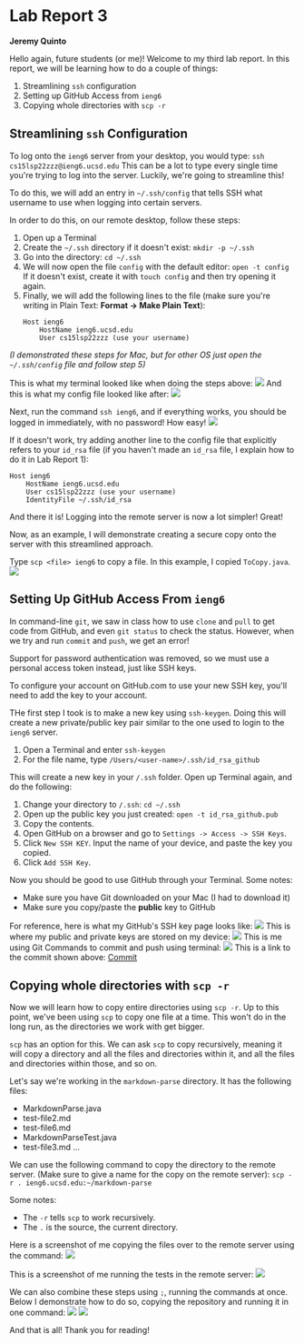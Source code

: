 # Lab Report 3
**Jeremy Quinto**

Hello again, future students (or me)! Welcome to my third lab report. In this report, we will be learning how to do a couple of things: 

1. Streamlining `ssh` configuration
2. Setting up GitHub Access from `ieng6`
3. Copying whole directories with `scp -r`

## Streamlining `ssh` Configuration
To log onto the `ieng6` server from your desktop, you would type:
`ssh cs15lsp22zzz@ieng6.ucsd.edu`
This can be a lot to type every single time you're trying to log into the server. Luckily, we're going to streamline this!

To do this, we will add an entry in `~/.ssh/config` that tells SSH what username to use when logging into certain servers. 

In order to do this, on our remote desktop, follow these steps: 
1. Open up a Terminal
2. Create the `~/.ssh` directory if it doesn't exist:
    `mkdir -p ~/.ssh`
3. Go into the directory:
    `cd ~/.ssh`
4. We will now open the file `config` with the default editor:
    `open -t config`
    If it doesn't exist, create it with
    `touch config`
    and then try opening it again.
5. Finally, we will add the following lines to the file (make sure you're writing in Plain Text: **Format -> Make Plain Text**):
    ```
    Host ieng6
        HostName ieng6.ucsd.edu
        User cs15lsp22zzz (use your username)
    ```
*(I demonstrated these steps for Mac, but for other OS just open the `~/.ssh/config` file and follow step 5)*

This is what my terminal looked like when doing the steps above:
![](streamline-ssh-terminal.png)
And this is what my config file looked like after:
![](config-sc.png)

Next, run the command `ssh ieng6`, and if everything works, you should be logged in immediately, with no password! How easy!
![](streamlined-login.png)

If it doesn't work, try adding another line to the config file that explicitly refers to your `id_rsa` file (if you haven't made an `id_rsa` file, I explain how to do it in Lab Report 1):
```
Host ieng6
    HostName ieng6.ucsd.edu
    User cs15lsp22zzz (use your username)
    IdentityFile ~/.ssh/id_rsa
```

And there it is! Logging into the remote server is now a lot simpler! Great!

Now, as an example, I will demonstrate creating a secure copy onto the server with this streamlined approach.

Type `scp <file> ieng6` to copy a file. In this example, I copied `ToCopy.java`.
![](scp-streamlined.png)


## Setting Up GitHub Access From `ieng6`
In command-line `git`, we saw in class how to use `clone` and `pull` to get code from GitHub, and even `git status` to check the status. However, when we try and run `commit` and `push`, we get an error!

Support for password authentication was removed, so we must use a personal access token instead, just like SSH keys.

To configure your account on GitHub.com to use your new SSH key, you'll need to add the key to your account. 

THe first step I took is to make a new key using `ssh-keygen`. Doing this will create a new private/public key pair similar to the one used to login to the `ieng6` server. 

1. Open a Terminal and enter `ssh-keygen`
2. For the file name, type `/Users/<user-name>/.ssh/id_rsa_github`

This will create a new key in your `/.ssh` folder. Open up Terminal again, and do the following:

1. Change your directory to `/.ssh`:
    `cd ~/.ssh`
2. Open up the public key you just created:
    `open -t id_rsa_github.pub`
3. Copy the contents.
4. Open GitHub on a browser and go to `Settings -> Access -> SSH Keys`.
5. Click `New SSH KEY`. Input the name of your device, and paste the key you copied.
6. Click `Add SSH Key`.

Now you should be good to use GitHub through your Terminal. Some notes:
- Make sure you have Git downloaded on your Mac (I had to download it)
- Make sure you copy/paste the **public** key to GitHub

For reference, here is what my GitHub's SSH key page looks like: 
![](ssh-keys-on-github.png)
This is where my public and private keys are stored on my device:
![](github-keys-locations.png)
This is me using Git Commands to commit and push using terminal:
![](pushing-with-git.png)
This is a link to the commit shown above:
[Commit](https://github.com/jpquinto/cse15l-lab-reports/commit/7ad95ebf69c1ec56ed15a1d00a02bffc171d29ae)

## Copying whole directories with `scp -r`
Now we will learn how to copy entire directories using `scp -r`. Up to this point, we've been using `scp` to copy one file at a time. This won't do in the long run, as the directories we work with get bigger.

`scp` has an option for this. We can ask `scp` to copy recursively, meaning it will copy a directory and all the files and directories within it, and all the files and directories within those, and so on.

Let's say we're working in the `markdown-parse` directory. It has the following files:
- MarkdownParse.java
- test-file2.md
- test-file6.md
- MarkdownParseTest.java
- test-file3.md
...

We can use the following command to copy the directory to the remote server. (Make sure to give a name for the copy on the remote server):
`scp -r . ieng6.ucsd.edu:~/markdown-parse`

Some notes:
- The `-r` tells `scp` to work recursively.
- The `.` is the source, the current directory. 

Here is a screenshot of me copying the files over to the remote server using the command:
![](copying-repository.png)

This is a screenshot of me running the tests in the remote server:
![](testing-copy.png)

We can also combine these steps using `;`, running the commands at once. Below I demonstrate how to do so, copying the repository and running it in one command:
![](combining-p1.png)
![](combining-p2.png)

And that is all! Thank you for reading!
